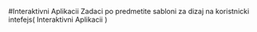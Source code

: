 #Interaktivni Aplikacii
Zadaci po predmetite sabloni za dizaj na koristnicki intefejs( Interaktivni Aplikacii )
